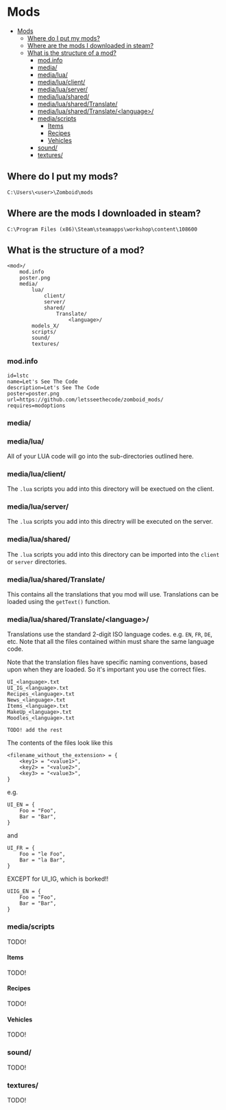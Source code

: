 # Mods

- [Mods](#mods)
  - [Where do I put my mods?](#where-do-i-put-my-mods)
  - [Where are the mods I downloaded in steam?](#where-are-the-mods-i-downloaded-in-steam)
  - [What is the structure of a mod?](#what-is-the-structure-of-a-mod)
    - [mod.info](#modinfo)
    - [media/](#media)
    - [media/lua/](#medialua)
    - [media/lua/client/](#medialuaclient)
    - [media/lua/server/](#medialuaserver)
    - [media/lua/shared/](#medialuashared)
    - [media/lua/shared/Translate/](#medialuasharedtranslate)
    - [media/lua/shared/Translate/\<language\>/](#medialuasharedtranslatelanguage)
    - [media/scripts](#mediascripts)
      - [Items](#items)
      - [Recipes](#recipes)
      - [Vehicles](#vehicles)
    - [sound/](#sound)
    - [textures/](#textures)


## Where do I put my mods?

```
C:\Users\<user>\Zomboid\mods
```

## Where are the mods I downloaded in steam?

```
C:\Program Files (x86)\Steam\steamapps\workshop\content\108600
```

## What is the structure of a mod?

```
<mod>/
    mod.info
    poster.png
    media/
        lua/
            client/
            server/
            shared/
                Translate/
                    <language>/
        models_X/
        scripts/
        sound/
        textures/
```

### mod.info

```
id=lstc
name=Let's See The Code
description=Let's See The Code
poster=poster.png
url=https://github.com/letsseethecode/zomboid_mods/
requires=modoptions
```

### media/
### media/lua/

All of your LUA code will go into the sub-directories outlined here.

### media/lua/client/

The `.lua` scripts you add into this directory will be exectued on the client.

### media/lua/server/

The `.lua` scripts you add into this directry will be executed on the server.

### media/lua/shared/

The `.lua` scripts you add into this directory can be imported into the `client`
or `server` directories.

### media/lua/shared/Translate/

This contains all the translations that you mod will use.  Translations can be
loaded using the `getText()` function.

### media/lua/shared/Translate/&lt;language&gt;/

Translations use the standard 2-digit ISO language codes.  e.g. `EN`, `FR`, `DE`, etc.  Note that all the files contained within must share the same language code.

Note that the translation files have specific naming conventions, based upon when they are loaded.  So it's important you use the correct files.
```
UI_<language>.txt
UI_IG_<language>.txt
Recipes_<language>.txt
News_<language>.txt
Items_<language>.txt
MakeUp_<language>.txt
Moodles_<language>.txt

TODO! add the rest
```

The contents of the files look like this

```
<filename_without_the_extension> = {
    <key1> = "<value1>",
    <key2> = "<value2>",
    <key3> = "<value3>",
}
```

e.g. 

```
UI_EN = {
    Foo = "Foo",
    Bar = "Bar",
}
```
and
```
UI_FR = {
    Foo = "le Foo",
    Bar = "la Bar",
}
```

EXCEPT for UI_IG, which is borked!!

```
UIIG_EN = {
    Foo = "Foo",
    Bar = "Bar",
}
```

### media/scripts

TODO!

#### Items

TODO!

#### Recipes

TODO!

#### Vehicles

TODO!

### sound/

TODO!

### textures/

TODO!
